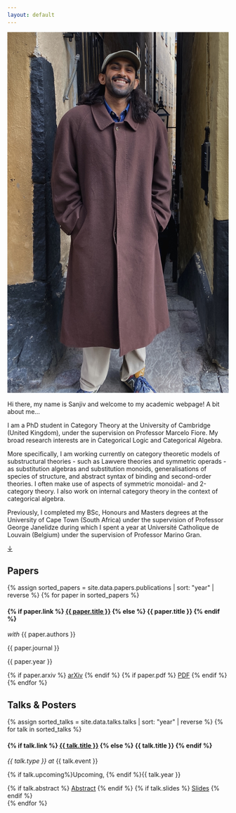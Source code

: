 ```yaml
---
layout: default
---
```


<!-- About Me -->
<section id="about" class="about-section">
  <div class="about-content">
    <div class="about-image">
      <img src="assets/img/profile_pic.jpg" alt="Profile Image">
    </div>
    <div class="about-text">
      <p> Hi there, my name is Sanjiv and welcome to my academic webpage! A bit about me...</p>
      <p>
      I am a PhD student in Category Theory at the University of Cambridge (United Kingdom), under the supervision on Professor Marcelo Fiore. My broad research interests are in Categorical Logic and Categorical Algebra.
      </p>
      <p>
      More specifically, I am working currently on category theoretic models of substructural theories - such as Lawvere theories and symmetric operads - as substitution algebras and substitution monoids, generalisations of species of structure, and abstract syntax of binding and second-order theories. I often make use of aspects of symmetric monoidal- and 2-category theory. I also work on internal category theory in the context of categorical algebra.
      </p>
      <p>
      Previously, I completed my BSc, Honours and Masters degrees at the University of Cape Town (South Africa) under the supervision of Professor George Janelidze during which I spent a year at Université Catholique de Louvain (Belgium) under the supervision of Professor Marino Gran.
      </p>
    </div>
  </div>
  <div class="scroll-down">
  <a class="card" href="#papers" aria-label="Scroll to Papers section">
    ↓
  </a>
</div>
</section>

<!-- Papers -->
<section id="papers" class="papers-section">
  <div class="papers-container section-container">
    <h2 class="section-title card">Papers</h2>
    <div class="card-list">
    {% assign sorted_papers = site.data.papers.publications | sort: "year" | reverse %}
    {% for paper in sorted_papers %}
      <div class="paper-entry card">
        <h4 class="paper-title">
          {% if paper.link %}
            <a href="{{ paper.link }}" target="_blank">{{ paper.title }}</a>
          {% else %}
            {{ paper.title }}
          {% endif %}
        </h4>
        <p class="paper-details"> <em>with</em> {{ paper.authors }}</p>
        <p class="paper-journal">{{ paper.journal }}</p>
        <p class="paper-year">{{ paper.year }}</p>
        <div class="paper-links">
          {% if paper.arxiv %}
            <a class="btn" href="{{ paper.arxiv }}" target="_blank">arXiv</a>
          {% endif %}
          {% if paper.pdf %}
            <a class="btn" href="{{ paper.pdf }}" target="_blank">PDF</a>
          {% endif %}
        </div>
      </div>
    {% endfor %}
    </div>
  </div>
</section>

<!-- Talks & Posters -->
<section id="talks-posters" class="talks-section">
  <div class="talks-container section-container">
    <h2 class="section-title card">Talks & Posters</h2>
    <div class="card-list">
    {% assign sorted_talks = site.data.talks.talks | sort: "year" | reverse %}
    {% for talk in sorted_talks %}
      <div class="talk-entry card">
        <h4 class="talk-title">
          {% if talk.link %}
            <a href="{{ talk.link }}" target="_blank">{{ talk.title }}</a>
          {% else %}
            {{ talk.title }}
          {% endif %}
        </h4>
        <p class="talk-details">
          <em>{{ talk.type }} at</em> {{ talk.event }}
        </p>
        <p class="talk-year">{% if talk.upcoming%}Upcoming, {% endif %}{{ talk.year }}</p>
        <div class="talk-links">
          {% if talk.abstract %}
            <a class="btn" href="{{ talk.abstract }}" target="_blank" rel="noopener">Abstract</a>
          {% endif %}
          {% if talk.slides %}
            <a class="btn" href="{{ talk.slides }}" target="_blank" rel="noopener">Slides</a>
          {% endif %}
        </div>
      </div>
    {% endfor %}
    </div>
  </div>
</section>
